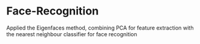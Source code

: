 # Face-Recognition
Applied the Eigenfaces method, combining PCA for feature extraction with the nearest neighbour classifier for face recognition
